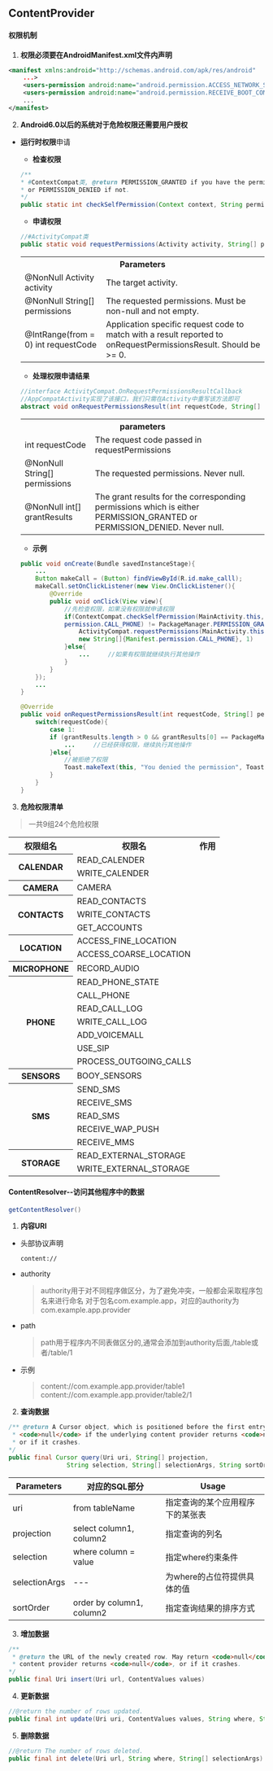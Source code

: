 ## ContentProvider

#### 权限机制

1. **权限必须要在AndroidManifest.xml文件内声明**

```xml
<manifest xmlns:android="http://schemas.android.com/apk/res/android"
    ...>
    <users-permission android:name="android.permission.ACCESS_NETWORK_STATE"/>
    <users-permission android:name="android.permission.RECEIVE_BOOT_COMPLETED"/>
    ...
</manifest>
```

2. **Android6.0以后的系统对于危险权限还需要用户授权**

- **运行时权限**申请

    - **检查权限**
    ```java
    /**
    * #ContextCompat类, @return PERMISSION_GRANTED if you have the permission,
    * or PERMISSION_DENIED if not.
    */ 
    public static int checkSelfPermission(Context context, String permission)
    ```

    - **申请权限**
    ```java
    //#ActivityCompat类
    public static void requestPermissions(Activity activity, String[] permissions, int requestCode)
    ```
    <table>
        <tr>
            <th colspan=2>Parameters</th>
        </tr>
        <tr>
            <td>@NonNull Activity activity</td>
            <td>The target activity.</td>
        </tr>
        <tr>
            <td>@NonNull String[] permissions</td>
            <td>The requested permissions. Must be non-null and not empty.</td>
        </tr>
        <tr>
            <td>@IntRange(from = 0) int requestCode</td>
            <td>Application specific request code to match with a result reported to onRequestPermissionsResult. Should be >= 0.</td>
        </tr>
    </table>

    - **处理权限申请结果**
    ```java
    //interface ActivityCompat.OnRequestPermissionsResultCallback
    //AppCompatActivity实现了该接口，我们只需在Activity中重写该方法即可
    abstract void onRequestPermissionsResult(int requestCode, String[] permissions, int[] grantResults)
    ```

    <table>
        <tr>
            <th colspan=2>parameters</th>
        </tr>
        <tr>
            <td>int requestCode</td>
            <td>The request code passed in requestPermissions</td>
        </tr>
        <tr>
            <td>@NonNull String[] permissions</td>
            <td>The requested permissions. Never null.</td>
        </tr>
        <tr>
            <td>@NonNull int[] grantResults</td>
            <td>The grant results for the corresponding permissions which is either PERMISSION_GRANTED or PERMISSION_DENIED. Never null.</td>
        </tr>
    </table>

    - **示例**
    ```java
    public void onCreate(Bundle savedInstanceStage){
        ...
        Button makeCall = (Button) findViewById(R.id.make_calll);
        makeCall.setOnClickListener(new View.OnClickListener(){
            @Override
            public void onClick(View view){
                //先检查权限，如果没有权限就申请权限
                if(ContextCompat.checkSelfPermission(MainActivity.this, Manifest.
                permission.CALL_PHONE) != PackageManager.PERMISSION_GRANTED){
                    ActivityCompat.requestPermissions(MainActivity.this, 
                    new String[]{Manifest.permission.CALL_PHONE}, 1)
                }else{
                    ...     //如果有权限就继续执行其他操作
                }
            }
        });
        ...
    }

    @Override
    public void onRequestPermissionsResult(int requestCode, String[] permissions, int[] grantResults){
        switch(requestCode){
            case 1:
            if (grantResults.length > 0 && grantResults[0] == PackageManager.PERMISSION_GRANTED){
                ...     //已经获得权限，继续执行其他操作
            }else{
                //被拒绝了权限
                Toast.makeText(this, "You denied the permission", Toast.LENGTH_SHORT).show();
            }
        }
    }
    ```
3. **危险权限清单**

>一共9组24个危险权限

<table>
    <tr>
        <th>权限组名</th>
        <th>权限名</th>
        <th>作用</th>
    </tr>
    <tr>
        <th rowspan=2>CALENDAR</th>
        <td>READ_CALENDER</td>
    </tr>
    <tr>
        <td>WRITE_CALENDER</td>
    </tr>
    <tr>
        <th>CAMERA</th>
        <td>CAMERA</td>
    </tr>
    <tr>
        <th rowspan=3>CONTACTS</th>
        <td>READ_CONTACTS</td>
    </tr>
    <tr>
        <td>WRITE_CONTACTS</td>
    </tr>
    <tr>
        <td>GET_ACCOUNTS</td>
    </tr>
    <tr>
        <th rowspan=2>LOCATION</th>
        <td>ACCESS_FINE_LOCATION</td>
    </tr>
    <tr>
        <td>ACCESS_COARSE_LOCATION</td>
    </tr>
    <tr>
        <th>MICROPHONE</th>
        <td>RECORD_AUDIO</td>
    </tr>
    <tr>
        <th rowspan=7>PHONE</th>
        <td>READ_PHONE_STATE</td>
    </tr>
    <tr>
        <td>CALL_PHONE</td>
    </tr>
    <tr>
        <td>READ_CALL_LOG</td>
    </tr>
    <tr>
        <td>WRITE_CALL_LOG</td>
    </tr>
    <tr>
        <td>ADD_VOICEMALL</td>
    </tr>
    <tr>
        <td>USE_SIP</td>
    </tr>
    <tr>
        <td>PROCESS_OUTGOING_CALLS</td>
    </tr>
    <tr>
        <th>SENSORS</th>
        <td>BOOY_SENSORS</td>
    </tr>
    <tr>
        <th rowspan=5>SMS</th>
        <td>SEND_SMS</td>
    </tr>
    <tr>
        <td>RECEIVE_SMS</td>
    </tr>
    <tr>
        <td>READ_SMS</td>
    </tr>
    <tr>
        <td>RECEIVE_WAP_PUSH</td>
    </tr>
    <tr>
        <td>RECEIVE_MMS</td>
    </tr>
    <tr>
        <th rowspan=2>STORAGE</th>
        <td>READ_EXTERNAL_STORAGE</td>
    </tr>
    <tr>
        <td>WRITE_EXTERNAL_STORAGE</td>
    </tr>
</table>

#### ContentResolver--访问其他程序中的数据

```java
getContentResolver()
```

1. **内容URI**

- 头部协议声明
 
    `content://`

- authority

    >authority用于对不同程序做区分，为了避免冲突，一般都会采取程序包名来进行命名
    >对于包名com.example.app，对应的authority为com.example.app.provider

- path

    >path用于程序内不同表做区分的,通常会添加到authority后面,/table或者/table/1

- 示例

    >content://com.example.app.provider/table1
    >content://com.example.app.provider/table2/1

2. **查询数据**

```java
/** @return A Cursor object, which is positioned before the first entry. May return
 * <code>null</code> if the underlying content provider returns <code>null</code>,
 * or if it crashes.
*/
public final Cursor query(Uri uri, String[] projection, 
                String selection, String[] selectionArgs, String sortOrder)
```

|Parameters|对应的SQL部分|Usage|
|-|-|-|
|uri|from tableName|指定查询的某个应用程序下的某张表|
|projection|select column1, column2|指定查询的列名|
|selection|where column = value|指定where约束条件|
|selectionArgs|---|为where的占位符提供具体的值|
|sortOrder|order by column1, column2|指定查询结果的排序方式|

3. **增加数据**

```java
/**
 * @return the URL of the newly created row. May return <code>null</code> if the underlying
 * content provider returns <code>null</code>, or if it crashes.
*/
public final Uri insert(Uri url, ContentValues values)
```

4. **更新数据**

```java
//@return the number of rows updated.
public final int update(Uri uri, ContentValues values, String where, String[] selectionArgs)
```

5. **删除数据**

```java
//@return The number of rows deleted.
public final int delete(Uri url, String where, String[] selectionArgs)
```